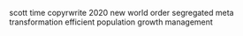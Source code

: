 scott time copyrwrite 2020
new world order
segregated meta transformation
efficient population growth management
